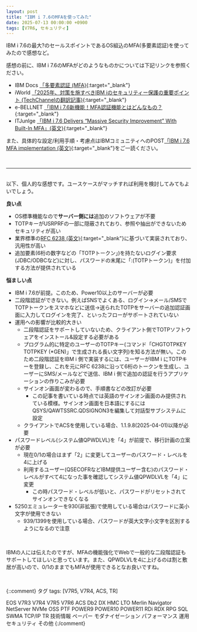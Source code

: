 ```yaml
---
layout: post
title: "IBM i 7.6のMFAを使ってみた"
date: 2025-07-13 00:00:00 +0900
tags: [V7R6, セキュリティ]
---
```

IBM i 7.6の最大?のセールスポイントであるOS組込のMFA(多要素認証)を使ってみたので感想など。

感想の前に、IBM i 7.6のMFAがどのようなものかについては下記リンクを参照ください。
- IBM Docs [「多要素認証 (MFA)](https://www.ibm.com/docs/ja/i/7.6.0?topic=security-multi-factor-authentication-mfa){:target="_blank"}
- iWorld [「2025年、対策を施すべきIBM iのセキュリティー保護の重要ポイント (TechChannelの翻訳記事)](https://iworldweb.info/column/product/top-ibmi-security-projects-2025){:target="_blank"}
- e-BELLNET [「IBM i 7.6新機能！MFA認証機能とはどんなもの？](https://www.e-bellnet.com/category/technology/2507/2507-01.html){:target="_blank"}
- ITJunlge [「IBM i 7.6 Delivers “Massive Security Improvement” With Built-In MFA」(英文)](https://jp.newsroom.ibm.com/2025-07-09-ibm-power11-raises-the-bar-for-enterprise-it){:target="_blank"}

また、具体的な設定/利用手順・考慮点はIBMコミュニティへのPOST[「IBM i 7.6 MFA implementation (英文)](https://community.ibm.com/community/user/discussion/ibm-i-76-mfa-implementation){:target="_blank"}をご一読ください。

<br>

<hr>
<br>
以下、個人的な感想です。ユースケースがマッチすれば利用を検討してみてもよいでしょう。

**良い点**

- OS標準機能なので**サーバー側には**追加のソフトウェアが不要
- TOTPキーがUSRPRFの一部に隠蔽されており、参照や抽出ができないためセキュリティが高い
- 業界標準の[RFC 6238 (英文)](https://datatracker.ietf.org/doc/html/rfc6238){:target="_blank"}に基づいて実装されており、汎用性が高い
- 追加要素(6桁の数字などの「TOTPトークン」)を持たないログイン要求(JDBC/ODBCなど)に対し、パスワードの末尾に「:(TOTPトークン)」を付加する方法が提供されている

**悩ましい点**

- IBM i 7.6が前提。このため、Power10以上のサーバーが必要
- 二段階認証ができない。例えばSNSでよくある、ログイン→メール/SMSでTOTPトークンをスマホなどに送信→送られたTOTPをサーバーの追加認証画面に入力してログインを完了、といったフローがサポートされていない
- 運用への影響が比較的大きい
  - 二段階認証をサポートしていないため、クライアント側でTOTPソフトウェアをインストール&設定する必要がある
  - プログラム的に特定のユーザーのTOTPキー(コマンド「CHGTOTPKEY TOTPKEY (*GEN)」で生成される長い文字列)を知る方法が無い。このため二段階認証をIBM i 側で実装するには、ユーザーがIBM i にTOTPキーを登録し、これを元にRFC 6238に沿って6桁のトークンを生成し、ユーザーにSMS/メールなどで送信、IBM i 側で追加の認証を行うアプリケーションの作りこみが必要
  - サインオン画面が変わるので、手順書などの改訂が必要
    - この記事を書いている時点では英語のサインオン画面のみ提供されている模様。サインオン画面を日本語にするにはQSYS/QAWTSSRC.QDSIGNON3を編集して対話型サブシステムに設定
  - クライアントでACSを使用している場合、1.1.9.8(2025-04-01)以降が必要
- パスワードレベル(システム値QPWDLVL)を「4」が前提で、移行計画の立案が必要
  - 現在0/1の場合はまず「2」に変更してユーザーのパスワード・レベルを4に上げる
  - 利用するユーザー(QSECOFRなどIBM提供ユーザー含む)のパスワード・レベルがすべて4になった事を確認してシステム値QPWDLVLを「4」に変更
    - この時パスワード・レベルが低いと、パスワードがリセットされてサインオンできなくなる
- 5250エミュレーターを930(非拡張)で使用している場合はパスワードに英小文字が使用できない
  - 939/1399を使用している場合、パスワードが英大文字小文字を区別するようになるので注意

<br>

<P>

IBMの人には伝えたのですが、MFAの機能強化でWebで一般的な二段階認証もサポートしてほしいと思っています。また、QPWDLVLを4に上げるのは割と敷居が高いので、0/1のままでもMFAが使用できるとなお良いですね。


<br>

{::comment}
タグ
tags: [V7R5, V7R4, ACS, TR]

EOS
V7R3
V7R4
V7R5
V7R6
ACS
Db2
DX
HMC
LTO
Merlin
Navigator
NetServer
NVMe
OSS
PTF
POWER9
POWER10
POWER11
RDi
RDX
RPG
SQL
SWMA
TCP/IP
TR
技術情報
ペーパー
モダナイゼーション
パフォーマンス
運用
セキュリティ
その他
{:/comment}
